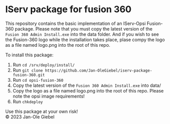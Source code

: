 # IServ package for fusion 360

This repository contains the basic implementation of an IServ-Opsi Fusion-360 package.
Please note that you must copy the latest version of the `Fusion 360 Admin Install.exe` into the data folder.
And if you wish to see the Fusion-360 logo while the installation takes place, plase compy the logo as a file named logo.png into the root of this repo.

To install this package:
1. Run ```cd /srv/deploy/install/```
2. Run ```git clone https://github.com/Jan-OleGiebel/iserv-package-fusion-360.git```
3. Run ```cd opsi-fusion-360```
4. Copy the  latest version of the `Fusion 360 Admin Install.exe` into data/
5. Copy the logo as a file named logo.png into the root of this repo. Please note the opsi image requirements!
6. Run ```chkdeploy```

Use this package at your own risk! <br/>
© 2023 Jan-Ole Giebel